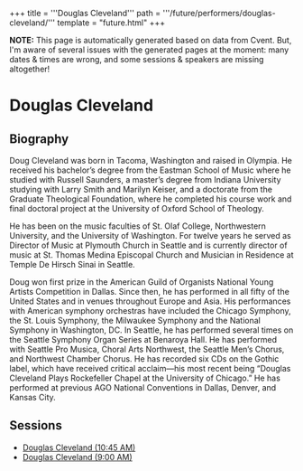 +++
title = '''Douglas Cleveland'''
path = '''/future/performers/douglas-cleveland/'''
template = "future.html"
+++

<p class="todo">
<strong>NOTE:</strong> This page is automatically generated based on data from Cvent.
But, I'm aware of several issues with the generated pages at the moment:
many dates & times are wrong, and some sessions & speakers are missing altogether!
</p>

<h1>Douglas Cleveland</h1>
<h2>Biography</h2>
<p>Doug Cleveland was born in Tacoma, Washington and raised in Olympia. He received his bachelor’s degree from the Eastman School of Music where he studied with Russell Saunders, a master’s degree from Indiana University studying with Larry Smith and Marilyn Keiser, and a doctorate from the Graduate Theological Foundation, where he completed his course work and final doctoral project at the University of Oxford School of Theology. 

He has been on the music faculties of St. Olaf College, Northwestern University, and the University of Washington. For twelve years he served as Director of Music at Plymouth Church in Seattle and is currently director of music at St. Thomas Medina Episcopal Church and Musician in Residence at Temple De Hirsch Sinai in Seattle. 

Doug won first prize in the American Guild of Organists National Young Artists Competition in Dallas. Since then, he has performed in all fifty of the United States and in venues throughout Europe and Asia. His performances with American symphony orchestras have included the Chicago Symphony, the St. Louis Symphony, the Milwaukee Symphony and the National Symphony in Washington, DC. In Seattle, he has performed several times on the Seattle Symphony Organ Series at Benaroya Hall. He has performed with Seattle Pro Musica, Choral Arts Northwest, the Seattle Men’s Chorus, and Northwest Chamber Chorus. He has recorded six CDs on the Gothic label, which have received critical acclaim—his most recent being “Douglas Cleveland Plays Rockefeller Chapel at the University of Chicago.”  He has performed at previous AGO National Conventions in Dallas, Denver, and Kansas City.</p>
<h2>Sessions</h2>
<ul><li><a href="/future/sessions/douglas-cleveland-10-45-am/">Douglas Cleveland (10:45 AM)</a></li><li><a href="/future/sessions/douglas-cleveland-9-00-am/">Douglas Cleveland (9:00 AM)</a></li>

